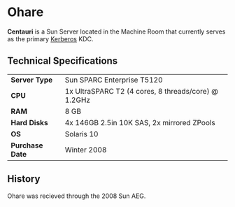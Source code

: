 # Ohare

**Centauri** is a Sun Server located in the Machine Room that currently serves as the primary [Kerberos](../../technologies/authentication/kerberos) KDC.

## Technical Specifications

<table>
  <tr>
    <td><b>Server Type</b></td>
    <td>Sun SPARC Enterprise T5120</td>
  </tr>
  <tr>
    <td><b>CPU</b></td>
    <td>1x UltraSPARC T2 (4 cores, 8 threads/core) @ 1.2GHz</td>
  </tr>
  <tr>
    <td><b>RAM</b></td>
    <td>8 GB</td>
  </tr>
  <tr>
    <td><b>Hard Disks</b></td>
    <td>4x 146GB 2.5in 10K SAS, 2x mirrored ZPools</td>
  </tr>
  <tr>
    <td><b>OS</b></td>
    <td>Solaris 10</td>
  </tr>
  <tr>
    <td><b>Purchase Date</b></td>
    <td>Winter 2008</td>
  </tr>
</table>

## History

Ohare was recieved through the 2008 Sun AEG.
